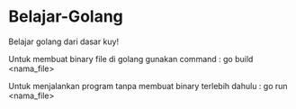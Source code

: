 # Belajar-Golang
Belajar golang dari dasar kuy!

Untuk membuat binary file di golang gunakan command :
go build <nama_file>

Untuk menjalankan program tanpa membuat binary terlebih dahulu :
go run <nama_file>
